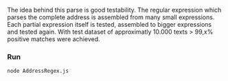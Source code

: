 The idea behind this parse is good testability.
The regular expression which parses the complete address is assembled from many small expressions.
Each partial expression itself is tested, assembled to bigger expressions and tested again.
With test dataset of approximatly 10.000 texts > 99,x% positive matches were achieved.

### Run 
`node AddressRegex.js`
